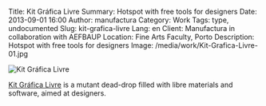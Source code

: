 Title: Kit Gráfica Livre
Summary: Hotspot with free tools for designers
Date: 2013-09-01 16:00
Author: manufactura
Category: Work
Tags: type, undocumented
Slug: kit-grafica-livre
Lang: en
Client: Manufactura in collaboration with AEFBAUP
Location: Fine Arts Faculty, Porto
Description: Hotspot with free tools for designers
Image: /media/work/Kit-Grafica-Livre-01.jpg

![Kit Gráfica Livre]({filename}/media/work/Kit-Grafica-Livre-01.jpg)

[Kit Gráfica Livre](http://kitgrafica.manufacturaindependente.org) is a mutant dead-drop filled with libre materials 
and software, aimed at designers.
